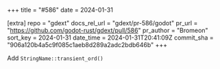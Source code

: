 +++
title = "#586"
date = 2024-01-31

[extra]
repo = "gdext"
docs_rel_url = "gdext/pr-586/godot"
pr_url = "https://github.com/godot-rust/gdext/pull/586"
pr_author = "Bromeon"
sort_key = 2024-01-31
date_time = 2024-01-31T20:41:09Z
commit_sha = "906a120b4a5c9f085c1aeb8d289a2adc2bdb646b"
+++

Add `StringName::transient_ord()`
